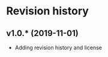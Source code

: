 Revision history
========================

v1.0.* (2019-11-01)
-----------------------
+ Adding revision history and license
